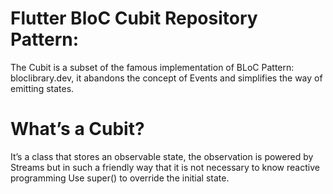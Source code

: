 # Flutter BloC Cubit Repository Pattern:


The Cubit is a subset of the famous implementation of BLoC Pattern: 
bloclibrary.dev, 
it abandons the concept of Events and simplifies the way of emitting states.
# What’s a Cubit?
It’s a class that stores an observable state, the observation is powered by Streams but in such a friendly way that it is not necessary to know reactive programming
Use super() to override the initial state.
